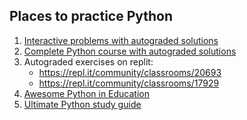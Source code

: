 Places to practice Python
-------

1. [Interactive problems with autograded solutions](https://www.learnpython.org/)
1. [Complete Python course with autograded solutions](https://repl.it/community/classrooms/17929)
1. Autograded exercises on replit:
    - https://repl.it/community/classrooms/20693
    - https://repl.it/community/classrooms/17929
1. [Awesome Python in Education](https://github.com/quobit/awesome-python-in-education) 
1. [Ultimate Python study guide](https://github.com/huangsam/ultimate-python)